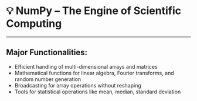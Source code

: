 # 💡 NumPy – The Engine of Scientific Computing

---

## Major Functionalities:
* Efficient handling of multi-dimensional arrays and matrices
* Mathematical functions for linear algebra, Fourier transforms, and random number generation
* Broadcasting for array operations without reshaping
* Tools for statistical operations like mean, median, standard deviation
